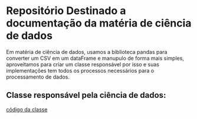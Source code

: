 # Repositório Destinado a documentação da matéria de ciência de dados

Em matéria de ciência de dados, usamos a biblioteca pandas para converter um CSV em um dataFrame e manupulo de forma mais simples, aproveitamos para criar um classe responsável por isso e suas implementações tem todos os processos necessários para o processamento de dados.  

## Classe responsável pela ciência de dados:

[código da classe](code/tratamentoDados.py)
